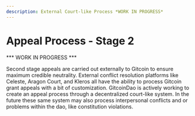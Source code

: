 ```yaml
---
description: External Court-like Process *WORK IN PROGRESS*
---
```


# Appeal Process - Stage 2

\*\*\* WORK IN PROGRESS \*\*\*

Second stage appeals are carried out externally to Gitcoin to ensure maximum credible neutrality.  External conflict resolution platforms like Celeste, Aragon Court, and Kleros all have the ability to process Gitcoin grant appeals with a bit of customization. GitcoinDao is actively working to create an appeal process through a decentralized court-like system.  In the future these same system may also process interpersonal conflicts and or problems within the dao, like constitution violations.
